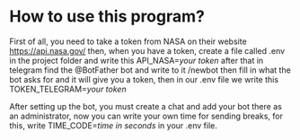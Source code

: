 # How to use this program?
First of all, you need to take a token from NASA on their website https://api.nasa.gov/ then, when you have a token, create a file called .env in the project folder and write this API_NASA=*your token* after that in telegram find the @BotFather bot and write to it /newbot then fill in what the bot asks for and it will give you a token, then in our .env file we write this TOKEN_TELEGRAM=*your token*

After setting up the bot, you must create a chat and add your bot there as an administrator, now you can write your own time for sending breaks, for this, write TIME_CODE=*time in seconds* in your .env file.
